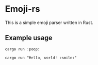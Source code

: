# Emoji-rs

This is a simple emoji parser written in Rust.

## Example usage

```
cargo run :poop:
```

```
cargo run "Hello, world! :smile:"
```
